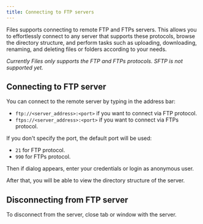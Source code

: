 ```yaml
---
title: Connecting to FTP servers
---
```


Files supports connecting to remote FTP and FTPs servers.
This allows you to effortlessly connect to any server that supports these protocols, browse the directory structure, and perform tasks such as uploading, downloading, renaming, and deleting files or folders according to your needs.

_Currently Files only supports the FTP and FTPs protocols. SFTP is not supported yet._

## Connecting to FTP server

You can connect to the remote server by typing in the address bar:

- `ftp://<server_address>:<port>` if you want to connect via FTP protocol.
- `ftps://<server_address>:<port>` if you want to connect via FTPs protocol.

If you don't specify the port, the default port will be used:

- `21` for FTP protocol.
- `990` for FTPs protocol.

Then if dialog appears, enter your credentials or login as anonymous user.

After that, you will be able to view the directory structure of the server.

## Disconnecting from FTP server

To disconnect from the server, close tab or window with the server.
